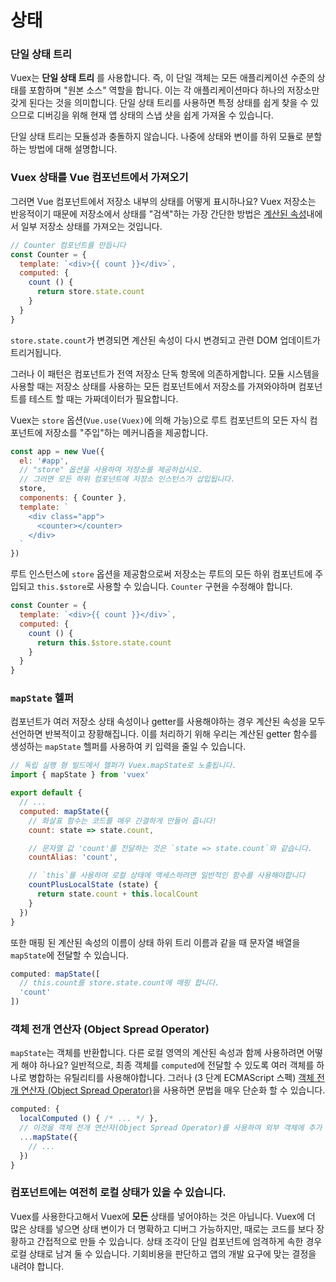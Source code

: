 # 상태

### 단일 상태 트리

Vuex는 **단일 상태 트리** 를 사용합니다. 즉, 이 단일 객체는 모든 애플리케이션 수준의 상태를 포함하며 "원본 소스" 역할을 합니다. 이는 각 애플리케이션마다 하나의 저장소만 갖게 된다는 것을 의미합니다. 단일 상태 트리를 사용하면 특정 상태를 쉽게 찾을 수 있으므로 디버깅을 위해 현재 앱 상태의 스냅 샷을 쉽게 가져올 수 있습니다.

단일 상태 트리는 모듈성과 충돌하지 않습니다. 나중에 상태와 변이를 하위 모듈로 분할하는 방법에 대해 설명합니다.

### Vuex 상태를 Vue 컴포넌트에서 가져오기

그러면 Vue 컴포넌트에서 저장소 내부의 상태를 어떻게 표시하나요? Vuex 저장소는 반응적이기 때문에 저장소에서 상태를 "검색"하는 가장 간단한 방법은 [계산된 속성](http://kr.vuejs.org/guide/computed.html)내에서 일부 저장소 상태를 가져오는 것입니다.

``` js
// Counter 컴포넌트를 만듭니다
const Counter = {
  template: `<div>{{ count }}</div>`,
  computed: {
    count () {
      return store.state.count
    }
  }
}
```

`store.state.count`가 변경되면 계산된 속성이 다시 변경되고 관련 DOM 업데이트가 트리거됩니다.

그러나 이 패턴은 컴포넌트가 전역 저장소 단독 항목에 의존하게합니다. 모듈 시스템을 사용할 때는 저장소 상태를 사용하는 모든 컴포넌트에서 저장소를 가져와야하며 컴포넌트를 테스트 할 때는 가짜데이터가 필요합니다.

Vuex는 `store` 옵션(`Vue.use(Vuex)`에 의해 가능)으로 루트 컴포넌트의 모든 자식 컴포넌트에 저장소를 "주입"하는 메커니즘을 제공합니다.

``` js
const app = new Vue({
  el: '#app',
  // "store" 옵션을 사용하여 저장소를 제공하십시오.
  // 그러면 모든 하위 컴포넌트에 저장소 인스턴스가 삽입됩니다.
  store,
  components: { Counter },
  template: `
    <div class="app">
      <counter></counter>
    </div>
  `
})
```

루트 인스턴스에 `store` 옵션을 제공함으로써 저장소는 루트의 모든 하위 컴포넌트에 주입되고 `this.$store`로 사용할 수 있습니다. `Counter` 구현을 수정해야 합니다.

``` js
const Counter = {
  template: `<div>{{ count }}</div>`,
  computed: {
    count () {
      return this.$store.state.count
    }
  }
}
```

### `mapState` 헬퍼

컴포넌트가 여러 저장소 상태 속성이나 getter를 사용해야하는 경우 계산된 속성을 모두 선언하면 반복적이고 장황해집니다. 이를 처리하기 위해 우리는 계산된 getter 함수를 생성하는 `mapState` 헬퍼를 사용하여 키 입력을 줄일 수 있습니다.

``` js
// 독립 실행 형 빌드에서 헬퍼가 Vuex.mapState로 노출됩니다.
import { mapState } from 'vuex'

export default {
  // ...
  computed: mapState({
    // 화살표 함수는 코드를 매우 간결하게 만들어 줍니다!
    count: state => state.count,

    // 문자열 값 'count'를 전달하는 것은 `state => state.count`와 같습니다.
    countAlias: 'count',

    // `this`를 사용하여 로컬 상태에 액세스하려면 일반적인 함수를 사용해야합니다
    countPlusLocalState (state) {
      return state.count + this.localCount
    }
  })
}
```

또한 매핑 된 계산된 속성의 이름이 상태 하위 트리 이름과 같을 때 문자열 배열을 `mapState`에 전달할 수 있습니다.

``` js
computed: mapState([
  // this.count를 store.state.count에 매핑 합니다.
  'count'
])
```

### 객체 전개 연산자 (Object Spread Operator)

`mapState`는 객체를 반환합니다. 다른 로컬 영역의 계산된 속성과 함께 사용하려면 어떻게 해야 하나요? 일반적으로, 최종 객체를 `computed`에 전달할 수 있도록 여러 객체를 하나로 병합하는 유틸리티를 사용해야합니다. 그러나 (3 단계 ECMAScript 스펙) [객체 전개 연산자 (Object Spread Operator)](https://github.com/sebmarkbage/ecmascript-rest-spread)을 사용하면 문법을 매우 단순화 할 수 있습니다.

``` js
computed: {
  localComputed () { /* ... */ },
  // 이것을 객체 전개 연산자(Object Spread Operator)를 사용하여 외부 객체에 추가 하십시오.
  ...mapState({
    // ...
  })
}
```

### 컴포넌트에는 여전히 로컬 상태가 있을 수 있습니다.

Vuex를 사용한다고해서 Vuex에 **모든** 상태를 넣어야하는 것은 아닙니다. Vuex에 더 많은 상태를 넣으면 상태 변이가 더 명확하고 디버그 가능하지만, 때로는 코드를 보다 장황하고 간접적으로 만들 수 있습니다. 상태 조각이 단일 컴포넌트에 엄격하게 속한 경우 로컬 상태로 남겨 둘 수 있습니다. 기회비용을 판단하고 앱의 개발 요구에 맞는 결정을 내려야 합니다.
